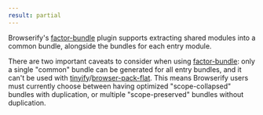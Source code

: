 ```yaml
---
result: partial
---
```


Browserify's [factor-bundle] plugin supports extracting shared modules into a common bundle, alongside the bundles for each entry module.

There are two important caveats to consider when using [factor-bundle]: only a single "common" bundle can be generated for all entry bundles, and it can't be used with [tinyify]/[browser-pack-flat]. This means Browserify users must currently choose between having optimized "scope-collapsed" bundles with duplication, or multiple "scope-preserved" bundles without duplication.

[factor-bundle]: https://github.com/browserify/factor-bundle
[tinyify]: https://github.com/browserify/tinyify
[browser-pack-flat]: https://github.com/goto-bus-stop/browser-pack-flat
